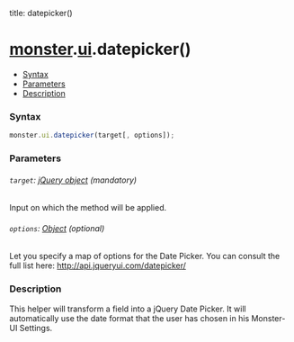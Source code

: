title: datepicker()

# [monster][monster].[ui][ui].datepicker()

* [Syntax](#syntax)
* [Parameters](#parameters)
* [Description](#description)


### Syntax
```javascript
monster.ui.datepicker(target[, options]);
```

### Parameters

###### `target`: [jQuery object][jquery] (mandatory)

Input on which the method will be applied.

###### `options`: [Object][object_literal] (optional)

Let you specify a map of options for the Date Picker. You can consult the full list here: http://api.jqueryui.com/datepicker/

### Description
This helper will transform a field into a jQuery Date Picker. It will automatically use the date format that the user has chosen in his Monster-UI Settings.

[monster]: ../../monster.md
[ui]: ../ui.md

[jquery]: http://api.jquery.com/Types/#jQuery
[object_literal]: https://developer.mozilla.org/en-US/docs/Web/JavaScript/Guide/Values,_variables,_and_literals#Object_literals
